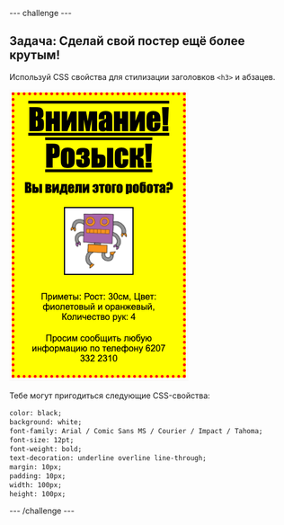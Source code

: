 \--- challenge \---

## Задача: Сделай свой постер ещё более крутым!

Используй CSS свойства для стилизации заголовков `<h3>` и абзацев.

![скриншот](images/wanted-final.png)

Тебе могут пригодиться следующие CSS-свойства:

    color: black;
    background: white;
    font-family: Arial / Comic Sans MS / Courier / Impact / Tahoma;
    font-size: 12pt;
    font-weight: bold;
    text-decoration: underline overline line-through;
    margin: 10px;
    padding: 10px;
    width: 100px;
    height: 100px;
    

\--- /challenge \---